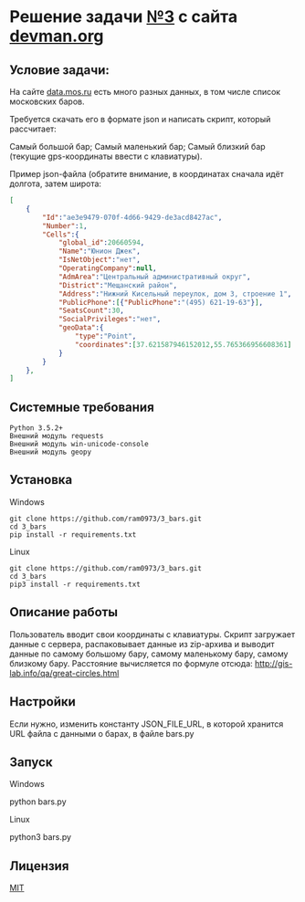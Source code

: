 # Решение задачи [№3](https://devman.org/challenges/3/) с сайта [devman.org](https://devman.org)

## Условие задачи:

На сайте [data.mos.ru](http://data.mos.ru) есть много разных данных, 
в том числе список московских баров.

Требуется скачать его в формате json и написать скрипт, 
который рассчитает:

Самый большой бар;
Самый маленький бар;
Самый близкий бар (текущие gps-координаты ввести с клавиатуры).

Пример json-файла (обратите внимание, в координатах сначала идёт 
долгота, затем широта:

```json
[
    {
        "Id":"ae3e9479-070f-4d66-9429-de3acd8427ac",
        "Number":1,
        "Cells":{
            "global_id":20660594,
            "Name":"Юнион Джек",
            "IsNetObject":"нет",
            "OperatingCompany":null,
            "AdmArea":"Центральный административный округ",
            "District":"Мещанский район",
            "Address":"Нижний Кисельный переулок, дом 3, строение 1",
            "PublicPhone":[{"PublicPhone":"(495) 621-19-63"}],
            "SeatsCount":30,
            "SocialPrivileges":"нет",
            "geoData":{
                "type":"Point",
                "coordinates":[37.621587946152012,55.765366956608361]
            }
        }
    },
]
```

## Системные требования

```
Python 3.5.2+
Внешний модуль requests
Внешний модуль win-unicode-console
Внешний модуль geopy
```

## Установка

Windows

```    
git clone https://github.com/ram0973/3_bars.git
cd 3_bars
pip install -r requirements.txt
```

Linux
```    
git clone https://github.com/ram0973/3_bars.git
cd 3_bars
pip3 install -r requirements.txt
```
    
## Описание работы
Пользователь вводит свои координаты с клавиатуры. Скрипт загружает 
данные с сервера, распаковывает данные из zip-архива и выводит
данные по самому большому бару, самому маленькому бару, самому близкому 
бару.
Расстояние вычисляется по формуле отсюда:
http://gis-lab.info/qa/great-circles.html   
    
## Настройки

Если нужно, изменить константу JSON_FILE_URL, в которой хранится 
URL файла с данными о барах, в файле bars.py

## Запуск

Windows

python bars.py
 
Linux
 
python3 bars.py 

## Лицензия

[MIT](http://opensource.org/licenses/MIT)